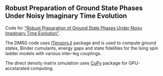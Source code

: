 ## Robust Preparation of Ground State Phases Under Noisy Imaginary Time Evolution

Code for ["Robust Preparation of Ground State Phases Under Noisy Imaginary Time Evolution"](https://arxiv.org/abs/2406.04285).

The DMRG code uses [ITensors.jl](https://itensor.github.io/ITensors.jl/dev/) package and is used to compute ground states, Binder cumulants, energy gaps and state fidelities for the Ising spin ladder models with various inter-leg couplings.

The direct density matrix simulation uses [CuPy](https://cupy.dev) package for GPU-accelarated computing.
